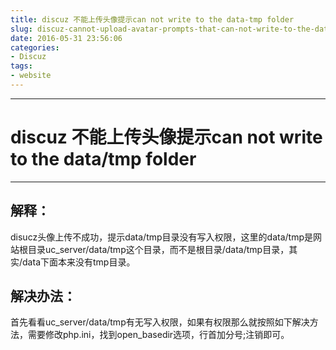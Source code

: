 ```yaml
---
title: discuz 不能上传头像提示can not write to the data-tmp folder
slug: discuz-cannot-upload-avatar-prompts-that-can-not-write-to-the-datatmp-folder
date: 2016-05-31 23:56:06
categories: 
- Discuz
tags: 
- website
---
```

----------
# discuz 不能上传头像提示can not write to the data/tmp folder
----------
## 解释：
disucz头像上传不成功，提示data/tmp目录没有写入权限，这里的data/tmp是网站根目录uc_server/data/tmp这个目录，而不是根目录/data/tmp目录，其实/data下面本来没有tmp目录。

<!--more-->

## 解决办法：
首先看看uc_server/data/tmp有无写入权限，如果有权限那么就按照如下解决方法，需要修改php.ini，找到open_basedir选项，行首加分号;注销即可。
